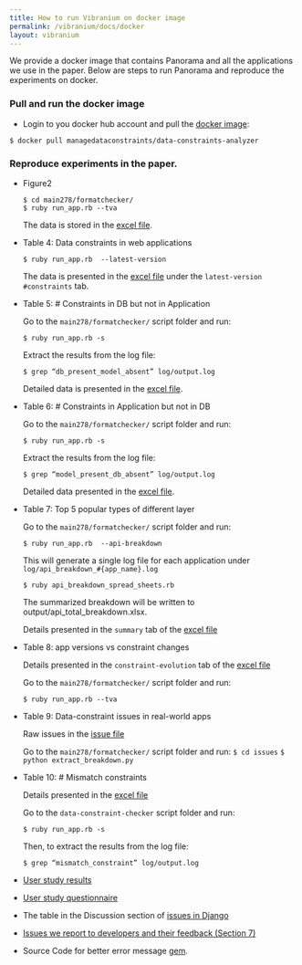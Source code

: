 ```yaml
---
title: How to run Vibranium on docker image 
permalink: /vibranium/docs/docker
layout: vibranium 
---
```


<div class="container" markdown="1">
<div class="row" markdown="1">
<div class="col-md-12" markdown="1">

We provide a docker image that contains Panorama and all the applications we use in the paper.
Below are steps to run Panorama and reproduce the experiments on docker.

### Pull and run the docker image 
* Login to you docker hub account and pull the [docker image](https://hub.docker.com/repository/docker/managedataconstraints/data-constraints-analyzer):
```
$ docker pull managedataconstraints/data-constraints-analyzer
```


### Reproduce experiments in the paper.

* Figure2 
  ```
  $ cd main278/formatchecker/ 
  $ ruby run_app.rb --tva
  ```
  The data is stored in the [excel file](http://bit.ly/app-versions-vs-constraint-changes).

* Table 4: Data constraints in web applications
  ```
  $ ruby run_app.rb  --latest-version
  ```
  The data is presented in the [excel file](http://bit.ly/data-constraints-in-web-applications) under the `latest-version #constraints` tab. 

* Table 5: # Constraints in DB but not in Application

  Go to the `main278/formatchecker/`  script folder and run:
  ```
  $ ruby run_app.rb -s 
  ```
  Extract the results from the log file:
  ```
  $ grep “db_present_model_absent” log/output.log
  ```
  Detailed data is presented in the [excel file](http://bit.ly/constraints-mismatch). 
  
* Table 6: # Constraints in Application but not in DB 

  Go to the `main278/formatchecker/`  script folder and run:
  ```
  $ ruby run_app.rb -s 
  ```
  Extract the results from the log file:
  ```
  $ grep “model_present_db_absent” log/output.log
  ```
  Detailed data presented in the [excel file](http://bit.ly/constraints-mismatch).

* Table 7:  Top 5 popular types of different layer

  Go to the `main278/formatchecker/` script folder and run:
  ``` 
  $ ruby run_app.rb  --api-breakdown
  ```
  This will generate a single log file for each application under ```log/api_breakdown_#{app_name}.log```
  ```
  $ ruby api_breakdown_spread_sheets.rb 
  ```
  The summarized breakdown will be written to output/api_total_breakdown.xlsx. 

  Details presented in the `summary` tab of  the [excel file](http://bit.ly/top-5-popular-types-of-different-layers)

* Table 8: app versions vs constraint changes

  Details presented in the `constraint-evolution` tab of the [excel file](http://bit.ly/app-versions-vs-constraint-changes) 

  Go to the `main278/formatchecker/` script folder and run:
  ```
  $ ruby run_app.rb --tva 
  ```
* Table 9:  Data-constraint issues in real-world apps

  Raw issues in the [issue file](http://bit.ly/data-constraints-issues-in-Rails) 

  Go to the `main278/formatchecker/`  script folder and run:
  ```$ cd issues```
  ```$ python extract_breakdown.py```
  
* Table 10: # Mismatch constraints 

  Details presented in the [excel file](https://bit.ly/32s0gMs)

  Go to the `data-constraint-checker` script folder and run:
  ```
  $ ruby run_app.rb -s 
  ```
  Then, to extract the results from the log file:
  ```
  $ grep “mismatch_constraint” log/output.log
  ```
* [User study results](http://bit.ly/error-message-user-study)

* [User study questionnaire](http://bit.ly/user-questionnaire)

* The table in the Discussion section of [issues in Django](http://bit.ly/data-constraints-issues-in-Django) 

* [Issues we report to developers and their feedback (Section 7)](https://docs.google.com/spreadsheets/d/1d9wh0BxLLgQaSKSxFTA3ou5RH7P5D8LKaHQ1paU45u8/edit?usp=sharing)

* Source Code for better error message [gem](https://github.com/manangeconstraints/better_error_msg_gem).

</div>
</div>
</div>
